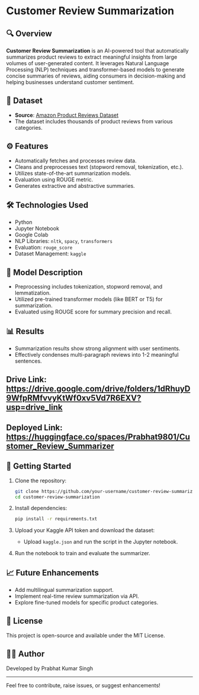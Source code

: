 
# Customer Review Summarization

## 🔍 Overview
**Customer Review Summarization** is an AI-powered tool that automatically summarizes product reviews to extract meaningful insights from large volumes of user-generated content. It leverages Natural Language Processing (NLP) techniques and transformer-based models to generate concise summaries of reviews, aiding consumers in decision-making and helping businesses understand customer sentiment.

## 📁 Dataset
- **Source**: [Amazon Product Reviews Dataset](https://www.kaggle.com/datasets/arhamrumi/amazon-product-reviews)
- The dataset includes thousands of product reviews from various categories.

## ⚙️ Features
- Automatically fetches and processes review data.
- Cleans and preprocesses text (stopword removal, tokenization, etc.).
- Utilizes state-of-the-art summarization models.
- Evaluation using ROUGE metric.
- Generates extractive and abstractive summaries.

## 🛠 Technologies Used
- Python
- Jupyter Notebook
- Google Colab
- NLP Libraries: `nltk`, `spacy`, `transformers`
- Evaluation: `rouge_score`
- Dataset Management: `kaggle`

## 🧠 Model Description
- Preprocessing includes tokenization, stopword removal, and lemmatization.
- Utilized pre-trained transformer models (like BERT or T5) for summarization.
- Evaluated using ROUGE score for summary precision and recall.

## 📊 Results
- Summarization results show strong alignment with user sentiments.
- Effectively condenses multi-paragraph reviews into 1-2 meaningful sentences.

## Drive Link: https://drive.google.com/drive/folders/1dRhuyD9WfpRMfvvyKtWf0xv5Vd7R6EXV?usp=drive_link

## Deployed Link: https://huggingface.co/spaces/Prabhat9801/Customer_Review_Summarizer


## 🚀 Getting Started

1. Clone the repository:
    ```bash
    git clone https://github.com/your-username/customer-review-summarization.git
    cd customer-review-summarization
    ```

2. Install dependencies:
    ```bash
    pip install -r requirements.txt
    ```

3. Upload your Kaggle API token and download the dataset:
    - Upload `kaggle.json` and run the script in the Jupyter notebook.

4. Run the notebook to train and evaluate the summarizer.

## 📈 Future Enhancements
- Add multilingual summarization support.
- Implement real-time review summarization via API.
- Explore fine-tuned models for specific product categories.

## 🧾 License
This project is open-source and available under the MIT License.

## 👩‍💻 Author
Developed by Prabhat Kumar Singh

---

Feel free to contribute, raise issues, or suggest enhancements!
